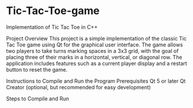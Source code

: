 # Tic-Tac-Toe-game
Implementation of Tic Tac Toe in C++



Project Overview
This project is a simple implementation of the classic Tic Tac Toe game using Qt for the graphical user interface. The game allows two players to take turns marking spaces in a 3x3 grid, with the goal of placing three of their marks in a horizontal, vertical, or diagonal row. The application includes features such as a current player display and a restart button to reset the game.

Instructions to Compile and Run the Program
Prerequisites
Qt 5 or later
Qt Creator (optional, but recommended for easy development)



Steps to Compile and Run
